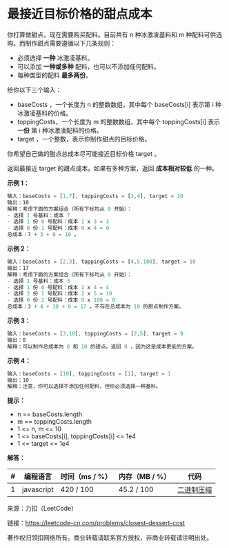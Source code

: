 # 最接近目标价格的甜点成本

你打算做甜点，现在需要购买配料。目前共有 n 种冰激凌基料和 m 种配料可供选购。而制作甜点需要遵循以下几条规则：

- 必须选择 **一种** 冰激凌基料。
- 可以添加 **一种或多种** 配料，也可以不添加任何配料。
- 每种类型的配料 **最多两份**。

给你以下三个输入：

- baseCosts ，一个长度为 n 的整数数组，其中每个 baseCosts[i] 表示第 i 种冰激凌基料的价格。
- toppingCosts，一个长度为 m 的整数数组，其中每个 toppingCosts[i] 表示 **一份** 第 i 种冰激凌配料的价格。
- target ，一个整数，表示你制作甜点的目标价格。

你希望自己做的甜点总成本尽可能接近目标价格 target 。

返回最接近 target 的甜点成本。如果有多种方案，返回 **成本相对较低** 的一种。

**示例 1：**

``` javascript
输入：baseCosts = [1,7], toppingCosts = [3,4], target = 10
输出：10
解释：考虑下面的方案组合（所有下标均从 0 开始）：
- 选择 1 号基料：成本 7
- 选择 1 份 0 号配料：成本 1 x 3 = 3
- 选择 0 份 1 号配料：成本 0 x 4 = 0
总成本：7 + 3 + 0 = 10 。
```

**示例 2：**

``` javascript
输入：baseCosts = [2,3], toppingCosts = [4,5,100], target = 18
输出：17
解释：考虑下面的方案组合（所有下标均从 0 开始）：
- 选择 1 号基料：成本 3
- 选择 1 份 0 号配料：成本 1 x 4 = 4
- 选择 2 份 1 号配料：成本 2 x 5 = 10
- 选择 0 份 2 号配料：成本 0 x 100 = 0
总成本：3 + 4 + 10 + 0 = 17 。不存在总成本为 18 的甜点制作方案。
```

**示例 3：**

``` javascript
输入：baseCosts = [3,10], toppingCosts = [2,5], target = 9
输出：8
解释：可以制作总成本为 8 和 10 的甜点。返回 8 ，因为这是成本更低的方案。
```

**示例 4：**

``` javascript
输入：baseCosts = [10], toppingCosts = [1], target = 1
输出：10
解释：注意，你可以选择不添加任何配料，但你必须选择一种基料。
```

**提示：**

- n == baseCosts.length
- m == toppingCosts.length
- 1 <= n, m <= 10
- 1 <= baseCosts[i], toppingCosts[i] <= 1e4
- 1 <= target <= 1e4

**解答：**

**#**|**编程语言**|**时间（ms / %）**|**内存（MB / %）**|**代码**
--|--|--|--|--
1|javascript|420 / 100|45.2 / 100|[二进制压缩](./javascript/ac_v1.js)

来源：力扣（LeetCode）

链接：https://leetcode-cn.com/problems/closest-dessert-cost

著作权归领扣网络所有。商业转载请联系官方授权，非商业转载请注明出处。
